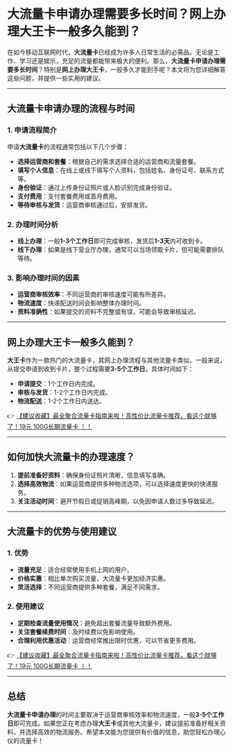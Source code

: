 # 大流量卡申请办理需要多长时间？网上办理大王卡一般多久能到？

在如今移动互联网时代，**大流量卡**已经成为许多人日常生活的必需品。无论是工作、学习还是娱乐，充足的流量都能带来极大的便利。那么，**大流量卡申请办理需要多长时间**？特别是**网上办理大王卡**，一般多久才能到手呢？本文将为您详细解答这些问题，并提供一些实用的建议。

---

## 大流量卡申请办理的流程与时间

### 1. 申请流程简介
申请**大流量卡**的流程通常包括以下几个步骤：
- **选择运营商和套餐**：根据自己的需求选择合适的运营商和流量套餐。
- **填写个人信息**：在线上或线下填写个人资料，包括姓名、身份证号、联系方式等。
- **身份验证**：通过上传身份证照片或人脸识别完成身份验证。
- **支付费用**：支付套餐费用或首月费用。
- **等待审核与发货**：运营商审核通过后，安排发货。

### 2. 办理时间分析
- **线上办理**：一般**1-3个工作日**即可完成审核，发货后**1-3天**内可收到卡。
- **线下办理**：如果是线下营业厅办理，通常可以当场领取卡片，但可能需要排队等待。

### 3. 影响办理时间的因素
- **运营商审核效率**：不同运营商的审核速度可能有所差异。
- **物流速度**：快递配送时间会影响整体办理时间。
- **资料准确性**：如果提交的资料不完整或有误，可能会导致审核延迟。

---

## 网上办理大王卡一般多久能到？

**大王卡**作为一款热门的大流量卡，其网上办理流程与其他流量卡类似。一般来说，从提交申请到收到卡片，整个过程需要**3-5个工作日**。具体时间如下：
- **申请提交**：1个工作日内完成。
- **审核与发货**：1-2个工作日内完成。
- **物流配送**：1-2个工作日内送达。

👉 [【建议收藏】最全聚合流量卡指南来啦！高性价比流量卡推荐，看这个就够了！19元 100G长期流量卡 ！！](https://bit.ly/Liuliangka)

---

## 如何加快大流量卡的办理速度？

1. **提前准备好资料**：确保身份证照片清晰，信息填写准确。
2. **选择高效物流**：如果运营商提供多种物流选项，可以选择速度更快的快递服务。
3. **关注活动时间**：避开节假日或促销高峰期，以免因申请人数过多导致延迟。

---

## 大流量卡的优势与使用建议

### 1. 优势
- **流量充足**：适合经常使用手机上网的用户。
- **价格实惠**：相比单次购买流量，大流量卡更加经济实惠。
- **灵活选择**：不同运营商提供多种套餐，满足不同需求。

### 2. 使用建议
- **定期检查流量使用情况**：避免超出套餐流量导致额外费用。
- **关注套餐续费时间**：及时续费以免影响使用。
- **合理利用优惠活动**：运营商经常推出限时优惠，可以节省更多费用。

👉 [【建议收藏】最全聚合流量卡指南来啦！高性价比流量卡推荐，看这个就够了！19元 100G长期流量卡 ！！](https://bit.ly/Liuliangka)

---

## 总结

**大流量卡申请办理**的时间主要取决于运营商审核效率和物流速度，一般**3-5个工作日**即可完成。如果您正在考虑办理**大王卡**或其他大流量卡，建议提前准备好相关资料，并选择高效的物流服务。希望本文能为您提供有价值的信息，助您轻松办理心仪的流量卡！